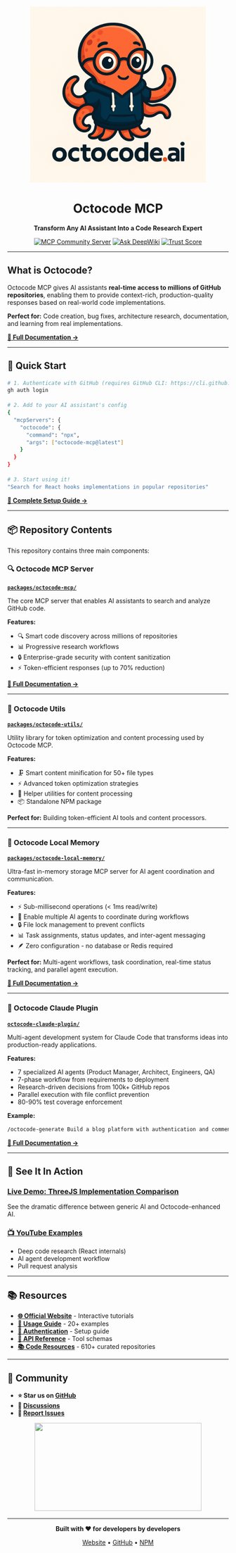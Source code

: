 <div align="center">
  <img src="https://github.com/bgauryy/octocode-mcp/raw/main/packages/octocode-mcp/assets/logo_white.png" width="400px" alt="Octocode Logo">
  
  # Octocode MCP
  
  **Transform Any AI Assistant Into a Code Research Expert**
  
  [![MCP Community Server](https://img.shields.io/badge/Model_Context_Protocol-Official_Community_Server-blue?style=flat-square)](https://github.com/modelcontextprotocol/servers)
  [![Ask DeepWiki](https://deepwiki.com/badge.svg)](https://deepwiki.com/bgauryy/octocode-mcp)
  [![Trust Score](https://archestra.ai/mcp-catalog/api/badge/quality/bgauryy/octocode-mcp)](https://archestra.ai/mcp-catalog/bgauryy__octocode-mcp)

  
</div>

---

##  What is Octocode?

Octocode MCP gives AI assistants **real-time access to millions of GitHub repositories**, enabling them to provide context-rich, production-quality responses based on real-world code implementations.

**Perfect for:** Code creation, bug fixes, architecture research, documentation, and learning from real implementations.

**[📖 Full Documentation →](./packages/octocode-mcp/README.md)**

---

## 🚀 Quick Start

```bash
# 1. Authenticate with GitHub (requires GitHub CLI: https://cli.github.com/)
gh auth login

# 2. Add to your AI assistant's config
{
  "mcpServers": {
    "octocode": {
      "command": "npx",
      "args": ["octocode-mcp@latest"]
    }
  }
}

# 3. Start using it!
"Search for React hooks implementations in popular repositories"
```

**[📖 Complete Setup Guide →](./packages/octocode-mcp/README.md#-quick-start-2-minutes)**

---

## 📦 Repository Contents

This repository contains three main components:

### 🔍 Octocode MCP Server
**[`packages/octocode-mcp/`](./packages/octocode-mcp/)**

The core MCP server that enables AI assistants to search and analyze GitHub code.

**Features:**
- 🔍 Smart code discovery across millions of repositories
- 📊 Progressive research workflows
- 🔒 Enterprise-grade security with content sanitization
- ⚡ Token-efficient responses (up to 70% reduction)

**[📖 Full Documentation →](./packages/octocode-mcp/README.md)**

---

### 🧰 Octocode Utils
**[`packages/octocode-utils/`](./packages/octocode-utils/)**

Utility library for token optimization and content processing used by Octocode MCP.

**Features:**
- 🗜️ Smart content minification for 50+ file types
- ⚡ Advanced token optimization strategies
- 🔧 Helper utilities for content processing
- 📦 Standalone NPM package

**Perfect for:** Building token-efficient AI tools and content processors.

---

### 🧠 Octocode Local Memory
**[`packages/octocode-local-memory/`](./packages/octocode-local-memory/)**

Ultra-fast in-memory storage MCP server for AI agent coordination and communication.

**Features:**
- ⚡ Sub-millisecond operations (< 1ms read/write)
- 🤝 Enable multiple AI agents to coordinate during workflows
- 🔒 File lock management to prevent conflicts
- 📊 Task assignments, status updates, and inter-agent messaging
- 🪶 Zero configuration - no database or Redis required

**Perfect for:** Multi-agent workflows, task coordination, real-time status tracking, and parallel agent execution.

**[📖 Full Documentation →](./packages/octocode-local-memory/README.md)**

---

### 🤖 Octocode Claude Plugin
**[`octocode-claude-plugin/`](./octocode-claude-plugin/)**

Multi-agent development system for Claude Code that transforms ideas into production-ready applications.

**Features:**
- 7 specialized AI agents (Product Manager, Architect, Engineers, QA)
- 7-phase workflow from requirements to deployment
- Research-driven decisions from 100k+ GitHub repos
- Parallel execution with file conflict prevention
- 80-90% test coverage enforcement

**Example:**
```bash
/octocode-generate Build a blog platform with authentication and comments
```

**[📖 Full Documentation →](./octocode-claude-plugin/README.md)**

---

## 🎥 See It In Action

### [ Live Demo: ThreeJS Implementation Comparison](https://octocode-sonnet4-gpt5-comparisson.vercel.app/)
See the dramatic difference between generic AI and Octocode-enhanced AI.

### [📺 YouTube Examples](https://www.youtube.com/@Octocode-ai)
- Deep code research (React internals)
- AI agent development workflow
- Pull request analysis

---

## 📚 Resources

- **[🌐 Official Website](https://octocode.ai)** - Interactive tutorials
- **[📖 Usage Guide](./packages/octocode-mcp/docs/USAGE_GUIDE.md)** - 20+ examples
- **[🔐 Authentication](./packages/octocode-mcp/docs/AUTHENTICATION.md)** - Setup guide
- **[🔧 API Reference](./packages/octocode-mcp/docs/TOOL_SCHEMAS.md)** - Tool schemas
- **[📚 Code Resources](./resources/)** - 610+ curated repositories

---

## 🌟 Community

- **⭐ Star us on [GitHub](https://github.com/bgauryy/octocode-mcp)**
- **💬 [Discussions](https://github.com/bgauryy/octocode-mcp/discussions)**
- **🐛 [Report Issues](https://github.com/bgauryy/octocode-mcp/issues)**

<div align="center">
  
  <a href="https://glama.ai/mcp/servers/@bgauryy/octocode-mcp">
    <img width="380" height="200" src="https://glama.ai/mcp/servers/@bgauryy/octocode-mcp/badge" />
  </a>

  ---

  **Built with ❤️ for developers by developers**

  [Website](https://octocode.ai) • [GitHub](https://github.com/bgauryy/octocode-mcp) • [NPM](https://www.npmjs.com/package/octocode-mcp)

</div>
